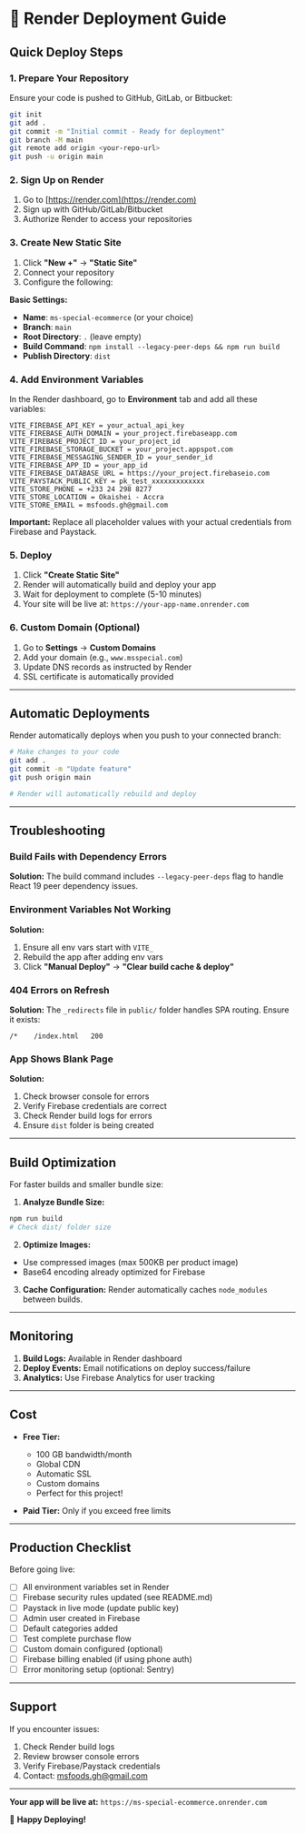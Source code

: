 # 🚀 Render Deployment Guide

## Quick Deploy Steps

### 1. Prepare Your Repository

Ensure your code is pushed to GitHub, GitLab, or Bitbucket:

```bash
git init
git add .
git commit -m "Initial commit - Ready for deployment"
git branch -M main
git remote add origin <your-repo-url>
git push -u origin main
```

### 2. Sign Up on Render

1. Go to [https://render.com](https://render.com)
2. Sign up with GitHub/GitLab/Bitbucket
3. Authorize Render to access your repositories

### 3. Create New Static Site

1. Click **"New +"** → **"Static Site"**
2. Connect your repository
3. Configure the following:

**Basic Settings:**
- **Name**: `ms-special-ecommerce` (or your choice)
- **Branch**: `main`
- **Root Directory**: `.` (leave empty)
- **Build Command**: `npm install --legacy-peer-deps && npm run build`
- **Publish Directory**: `dist`

### 4. Add Environment Variables

In the Render dashboard, go to **Environment** tab and add all these variables:

```
VITE_FIREBASE_API_KEY = your_actual_api_key
VITE_FIREBASE_AUTH_DOMAIN = your_project.firebaseapp.com
VITE_FIREBASE_PROJECT_ID = your_project_id
VITE_FIREBASE_STORAGE_BUCKET = your_project.appspot.com
VITE_FIREBASE_MESSAGING_SENDER_ID = your_sender_id
VITE_FIREBASE_APP_ID = your_app_id
VITE_FIREBASE_DATABASE_URL = https://your_project.firebaseio.com
VITE_PAYSTACK_PUBLIC_KEY = pk_test_xxxxxxxxxxxxx
VITE_STORE_PHONE = +233 24 298 8277
VITE_STORE_LOCATION = Okaishei - Accra
VITE_STORE_EMAIL = msfoods.gh@gmail.com
```

**Important:** Replace all placeholder values with your actual credentials from Firebase and Paystack.

### 5. Deploy

1. Click **"Create Static Site"**
2. Render will automatically build and deploy your app
3. Wait for deployment to complete (5-10 minutes)
4. Your site will be live at: `https://your-app-name.onrender.com`

### 6. Custom Domain (Optional)

1. Go to **Settings** → **Custom Domains**
2. Add your domain (e.g., `www.msspecial.com`)
3. Update DNS records as instructed by Render
4. SSL certificate is automatically provided

---

## Automatic Deployments

Render automatically deploys when you push to your connected branch:

```bash
# Make changes to your code
git add .
git commit -m "Update feature"
git push origin main

# Render will automatically rebuild and deploy
```

---

## Troubleshooting

### Build Fails with Dependency Errors
**Solution:** The build command includes `--legacy-peer-deps` flag to handle React 19 peer dependency issues.

### Environment Variables Not Working
**Solution:** 
1. Ensure all env vars start with `VITE_`
2. Rebuild the app after adding env vars
3. Click **"Manual Deploy"** → **"Clear build cache & deploy"**

### 404 Errors on Refresh
**Solution:** The `_redirects` file in `public/` folder handles SPA routing. Ensure it exists:
```
/*    /index.html   200
```

### App Shows Blank Page
**Solution:**
1. Check browser console for errors
2. Verify Firebase credentials are correct
3. Check Render build logs for errors
4. Ensure `dist` folder is being created

---

## Build Optimization

For faster builds and smaller bundle size:

1. **Analyze Bundle Size:**
```bash
npm run build
# Check dist/ folder size
```

2. **Optimize Images:**
- Use compressed images (max 500KB per product image)
- Base64 encoding already optimized for Firebase

3. **Cache Configuration:**
Render automatically caches `node_modules` between builds.

---

## Monitoring

1. **Build Logs:** Available in Render dashboard
2. **Deploy Events:** Email notifications on deploy success/failure
3. **Analytics:** Use Firebase Analytics for user tracking

---

## Cost

- **Free Tier:** 
  - 100 GB bandwidth/month
  - Global CDN
  - Automatic SSL
  - Custom domains
  - Perfect for this project!

- **Paid Tier:** Only if you exceed free limits

---

## Production Checklist

Before going live:

- [ ] All environment variables set in Render
- [ ] Firebase security rules updated (see README.md)
- [ ] Paystack in live mode (update public key)
- [ ] Admin user created in Firebase
- [ ] Default categories added
- [ ] Test complete purchase flow
- [ ] Custom domain configured (optional)
- [ ] Firebase billing enabled (if using phone auth)
- [ ] Error monitoring setup (optional: Sentry)

---

## Support

If you encounter issues:

1. Check Render build logs
2. Review browser console errors
3. Verify Firebase/Paystack credentials
4. Contact: msfoods.gh@gmail.com

---

**Your app will be live at:** `https://ms-special-ecommerce.onrender.com`

🎉 **Happy Deploying!**
